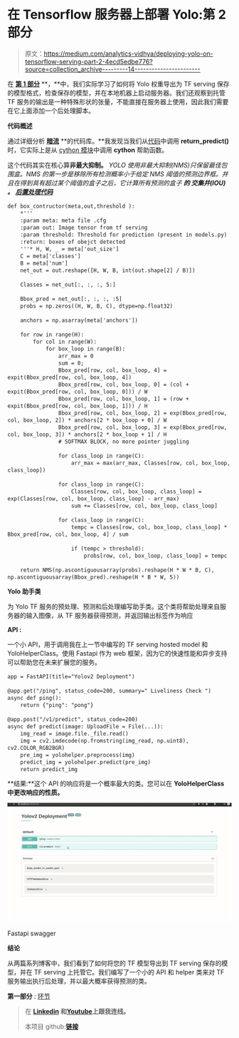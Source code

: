 # 在 Tensorflow 服务器上部署 Yolo:第 2 部分

> 原文：<https://medium.com/analytics-vidhya/deploying-yolo-on-tensorflow-serving-part-2-4ecd5edbe776?source=collection_archive---------14----------------------->

在 [**第 1 部分**](/@gauravgola/deploying-yolo-on-tensorflow-serving-part-1-4586f97f0dd9) **，**中，我们实际学习了如何将 Yolo 权重导出为 TF serving 保存的模型格式，检查保存的模型，并在本地机器上启动服务器。我们还观察到托管 TF 服务的输出是一种特殊形状的张量，不能直接在服务器上使用，因此我们需要在它上面添加一个后处理脚本。

**代码概述**

通过详细分析 [**暗流**](https://github.com/thtrieu/darkflow) **的代码库。**我发现当我们从[代码](https://github.com/thtrieu/darkflow/blob/master/darkflow/net/flow.py)中调用 **return_predict()** 时，它实际上是从 [cython 模块](https://github.com/thtrieu/darkflow/blob/master/darkflow/cython_utils/cy_yolo2_findboxes.pyx)中调用 **cython** 帮助函数。

这个代码其实在核心算**非最大抑制。** *YOLO 使用非最大抑制(NMS)只保留最佳包围盒。NMS 的第一步是移除所有检测概率小于给定 NMS 阈值的预测边界框。并且在得到具有超过某个阈值的盒子之后，它计算所有预测的盒子* ***的* ***交集并(IOU)*** *。*** [***后置处理代码***](https://gist.github.com/gauravgola96/06ab080e11bd0048843dc4f3cf004326)

```
def box_contructor(meta,out,threshold ):
    *'''
    :param meta: meta file .cfg
    :param out: Image tensor from tf serving
    :param threshold: Threshold for prediction (present in models.py)
    :return: boxes of obejct detected
    '''* H, W, _ = meta['out_size']
    C = meta['classes']
    B = meta['num']
    net_out = out.reshape([H, W, B, int(out.shape[2] / B)])

    Classes = net_out[:, :, :, 5:]

    Bbox_pred = net_out[:, :, :, :5]
    probs = np.zeros((H, W, B, C), dtype=np.float32)

    anchors = np.asarray(meta['anchors'])

    for row in range(H):
        for col in range(W):
            for box_loop in range(B):
                arr_max = 0
                sum = 0;
                Bbox_pred[row, col, box_loop, 4] = expit(Bbox_pred[row, col, box_loop, 4])
                Bbox_pred[row, col, box_loop, 0] = (col + expit(Bbox_pred[row, col, box_loop, 0])) / W
                Bbox_pred[row, col, box_loop, 1] = (row + expit(Bbox_pred[row, col, box_loop, 1])) / H
                Bbox_pred[row, col, box_loop, 2] = exp(Bbox_pred[row, col, box_loop, 2]) * anchors[2 * box_loop + 0] / W
                Bbox_pred[row, col, box_loop, 3] = exp(Bbox_pred[row, col, box_loop, 3]) * anchors[2 * box_loop + 1] / H
                # SOFTMAX BLOCK, no more pointer juggling

                for class_loop in range(C):
                    arr_max = max(arr_max, Classes[row, col, box_loop, class_loop])

                for class_loop in range(C):
                    Classes[row, col, box_loop, class_loop] = exp(Classes[row, col, box_loop, class_loop] - arr_max)
                    sum += Classes[row, col, box_loop, class_loop]

                for class_loop in range(C):
                    tempc = Classes[row, col, box_loop, class_loop] * Bbox_pred[row, col, box_loop, 4] / sum

                    if (tempc > threshold):
                        probs[row, col, box_loop, class_loop] = tempc

    return NMS(np.ascontiguousarray(probs).reshape(H * W * B, C), np.ascontiguousarray(Bbox_pred).reshape(H * B * W, 5))
```

**Yolo 助手类**

为 Yolo TF 服务的预处理、预测和后处理编写助手类。这个类将帮助处理来自服务器的输入图像，从 TF 服务器获得预测，并返回输出标签作为响应

**API :**

一个小 API，用于调用我在上一节中编写的 TF serving hosted model 和 YoloHelperClass。使用 Fastapi 作为 web 框架，因为它的快速性能和异步支持可以帮助您在未来扩展您的服务。

```
app = FastAPI(title="Yolov2 Deployment")

@app.get("/ping", status_code=200, summary=" Liveliness Check ")
async def ping():
    return {"ping": "pong"}

@app.post("/v1/predict", status_code=200)
async def predict(image: UploadFile = File(...)):
    img_read = image.file._file.read()
    img = cv2.imdecode(np.fromstring(img_read, np.uint8), cv2.COLOR_RGB2BGR)
    pre_img = yolohelper.preprocess(img)
    predict_img = yolohelper.predict(pre_img)
    return predict_img 
```

**结果:**这个 API 的响应将是一个概率最大的类。您可以在 **YoloHelperClass 中更改响应的性质。**

![](img/f95f5b5c42dcd53982d4c57a81ed2f11.png)

Fastapi swagger

**结论**

从两篇系列博客中，我们看到了如何将您的 TF 模型导出到 TF serving 保存的模型，并在 TF serving 上托管它。我们编写了一个小的 API 和 helper 类来对 TF 服务输出执行后处理，并以最大概率获得预测的类。

**第一部分** : [环节](/@gauravgola/deploying-yolo-on-tensorflow-serving-part-1-4586f97f0dd9)

> 在 [**Linkedin**](https://www.linkedin.com/in/gaurav-gola96/) **和**[**Youtube**](https://www.youtube.com/channel/UC3zK1Iuw2Rufxu8TKeyj4GQ)**上跟我连线。**
> 
> 本项目 github:[**链接**](https://github.com/gauravgola96/Yolo_deployment)